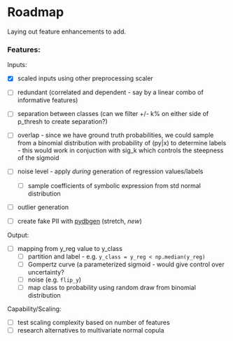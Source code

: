 # Roadmap
Laying out feature enhancements to add.

### Features:
Inputs:
- [x] scaled inputs using other preprocessing scaler
- [ ] redundant (correlated and dependent - say by a linear combo of informative features)

- [ ] separation between classes (can we filter +/- k% on either side of p_thresh to create separation?)
- [ ] overlap - since we have ground truth probabilities, we could sample from a binomial distribution with probability of (py|x) to determine labels - this would work in conjuction with sig_k which controls the steepness of the sigmoid  
- [ ] noise level - apply *during* generation of regression values/labels  
  - [ ] sample coefficients of symbolic expression from std normal distribution
- [ ] outlier generation 
- [ ] create fake PII with [pydbgen](https://github.com/tirthajyoti/pydbgen)  (stretch, *new*)

Output:
- [ ] mapping from y_reg value to y_class 
    - [ ] partition and label - e.g. `y_class = y_reg < np.median(y_reg)`
    - [ ] Gompertz curve (a parameterized sigmoid - would give control over uncertainty?
  -[ ] noise (e.g. `flip_y`)
  -[ ] map class to probability using random draw from binomial distribution

Capability/Scaling:
- [ ] test scaling complexity based on number of features
- [ ] research alternatives to multivariate normal copula
